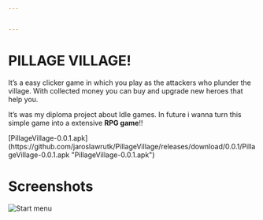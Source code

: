```yaml
---


---
```


<h1 id="pillage-village">PILLAGE VILLAGE!</h1>
<p>It’s a easy clicker game in which you play as the attackers who plunder the village. With collected money you can buy and upgrade new heroes that help you.</p>
<p>It’s was my diploma project about Idle games. In future i wanna turn this simple game into a extensive <strong>RPG game</strong>!!</p>
[PillageVillage-0.0.1.apk](https://github.com/jaroslawrutk/PillageVillage/releases/download/0.0.1/PillageVillage-0.0.1.apk "PillageVillage-0.0.1.apk")
<h1 id="screenshots">Screenshots</h1>
<p><img src="https://i.imgur.com/lvW9ozz.png" alt="Start menu" title="pvs1"><br></p>


